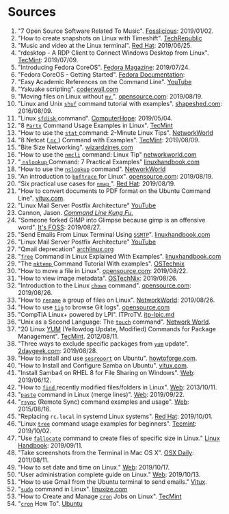 # Sources
1. "7 Open Source Software Related To Music". [Fosslicious](https://www.fosslicious.com/2019/01/7-open-source-software-related-to-music.html): 2019/01/02.
2. "How to create snapshots on Linux with Timeshift". [TechRepublic](https://www.techrepublic.com/article/how-to-create-snapshots-on-linux-with-timeshift/#ftag=RSS56d97e7)
3. "Music and video at the Linux terminal". [Red Hat](https://www.redhat.com/sysadmin/music-video-linux-terminal?sc_cid=70160000001273HAAQ): 2019/06/25.
4. "rdesktop - A RDP Client to Connect Windows Desktop from Linux". [TecMint](https://www.tecmint.com/rdesktop-connect-windows-desktop-from-linux/): 2019/07/09.
5. "Introducing Fedora CoreOS". [Fedora Magazine](https://fedoramagazine.org/introducing-fedora-coreos/): 2019/07/24.  
6. "Fedora CoreOS - Getting Started". [Fedora Documentation](https://docs.fedoraproject.org/en-US/fedora-coreos/getting-started/): 
7. "Easy Academic References on the Command Line". [YouTube](https://youtu.be/ksAfmJfdub0) 
8. "Yakuake scripting". [coderwall.com](https://coderwall.com/p/kq9ghg/yakuake-scripting)
9. "Moving files on Linux without [ `mv` ](commands.md#mv)". [opensource.com](https://opensource.com/article/19/8/moving-files-linux-without-mv): 2019/08/19.
10. "Linux and Unix [`shuf`](commands.md#shuf) command tutorial with examples". [shapeshed.com](https://shapeshed.com/unix-shuf/): 2016/08/09.
11. "Linux [ `sfdisk` ](commands.md#sfdisk) command". [ComputerHope](https://www.computerhope.com/unix/sfdisk.htm): 2019/05/04.
12. "8 [`Partx`](commands.md#partx) Command Usage Examples in Linux". [TecMint](https://www.tecmint.com/partx-command-in-linux-with-examples/)
13. "How to use the [ `stat` ](commands.md#stat) command: 2-Minute Linux Tips". [NetworkWorld](https://www.networkworld.com/video/96327/how-to-use-the-stat-command-2-minute-linux-tips#tk.rss_linux)
14. "8 Netcat ([ `nc` ](commands.md#nc)) Command with Examples". [TecMint](https://www.tecmint.com/netcat-nc-command-examples/): 2019/08/09.
15. "Bite Size Networking". [wizardzines.com](https://wizardzines.com/zines/bite-size-networking/)
16. "How to use the [`nmcli`](commands.md#nmcli) command: Linux Tip" [networkworld.com](https://www.networkworld.com/video/94347/how-to-use-the-nmcli-command-linux-tip#tk.rss_linux)
17. "[ `nslookup` ](commands.md#nslookup) Command: 7 Practical Examples" [linuxhandbook.com](https://linuxhandbook.com/nslookup-command/)
18. "How to use the [`nslookup`](commands.md#nslookup) command". [NetworkWorld](https://www.networkworld.com/video/95669/how-to-use-the-nslookup-command-2-minute-linux-tip#tk.rss_linux)
19. "An introduction to [ `bpftrace` ](commands.md#bpftrace) for Linux". [opensource.com](https://opensource.com/article/19/8/introduction-bpftrace): 2019/08/19.
20. "Six practical use cases for [ `nmap` ](commands.md#nmap)". [Red Hat](https://www.redhat.com/sysadmin/use-cases-nmap): 2019/08/19.
21. "How to convert documents to PDF format on the Ubuntu Command Line". [vitux.com](https://vitux.com/how-to-convert-documents-to-pdf-format-on-the-ubuntu-command-line/).
22. "Linux Mail Server Postfix Architecture" [YouTube](https://youtu.be/qhA8HuJBa64)
23. Cannon, Jason. [*Command Line Kung Fu.*](../sources/clkf.md)
24. "Someone forked GIMP into Glimpse because gimp is an offensive word". [It's FOSS](https://itsfoss.com/gimp-fork-glimpse/): 2019/08/27.
25. "Send Emails From Linux Terminal Using [`SSMTP`](commands.md#ssmtp)". [linuxhandbook.com](https://linuxhandbook.com/linux-send-email-ssmtp/)
26. "Linux Mail Server Postfix Architecture" [YouTube](https://youtu.be/qhA8HuJBa64)
27. "Qmail deprecation" [archlinux.org](https://www.archlinux.org/news/qmail-deprecation/)
28. "[`free`](commands.md#free) Command in Linux Explained With Examples". [linuxhandbook.com](https://linuxhandbook.com/free-command/)
29. "The [ `mktemp` ](commands.md#mktemp) Command Tutorial With examples". [OSTechnix](https://www.ostechnix.com/the-mktemp-command-tutorial-with-examples-for-beginners/)
30. "How to move a file in Linux". [opensource.com](https://opensource.com/article/19/8/moving-files-linux-depth): 2019/08/22.
31. "How to view image metadata". [OSTechNix](https://www.ostechnix.com/how-to-view-image-metadata-on-linux/): 2019/08/26.
32. "Introduction to the Linux [`chown`](commands.md#chown) command". [opensource.com](https://opensource.com/article/19/8/linux-chown-command): 2019/08/26.
33. "How to [`rename`](commands.md#rename) a group of files on Linux". [NetworkWorld](https://www.networkworld.com/article/3433865/how-to-rename-a-group-of-files-on-linux.html#tk.rss_linux): 2019/08/26.
34. "How to use [`tig`](commands.md#tig) to browse Git logs". [opensource.com](https://opensource.com/article/19/6/what-tig) 
35. "CompTIA Linux+ powered by LPI". ITProTV. [itp-lpic.md](../sources/itp-lpic.md)
36. "Unix as a Second Language: The [`touch`](commands.md#touch) command". [Network World](https://www.networkworld.com/article/3435279/unix-as-a-second-language-the-touch-command.html#tk.rss_linux).
37. "20 Linux [YUM](commands.md#yum) (Yellowdog Update, Modified) Commands for Package Management". [TecMint](https://www.tecmint.com/20-linux-yum-yellowdog-updater-modified-commands-for-package-mangement/). 2012/08/11.
38. "Three ways to exclude specific packages from [`yum`](commands.md#yum) update". [2daygeek.com](https://www.2daygeek.com/redhat-centos-yum-update-exclude-specific-packages/): 2019/08/28.
39. "How to install and use [`sosreport`](commands.md#sosreport) on Ubuntu". [howtoforge.com](https://www.howtoforge.com/how-to-install-and-use-sosreport-on-ubuntu-1804/).
40. "How to Install and Configure Samba on Ubuntu". [vitux.com](https://vitux.com/how-to-install-and-configure-samba-on-ubuntu/).
41. "Install Samba4 on RHEL 8 for File Sharing on Windows". [Web](https://www.tecmint.com/install-samba-on-rhel-8-for-file-sharing-on-windows/): 2019/06/12.
42. "How to [ `find` ](commands.md#find) recently modified files/folders in Linux". [Web](https://www.2daygeek.com/check-find-recently-modified-files-folders-linux/): 2013/10/11.
43. "[`paste`](commands.md#paste) command in Linux (merge lines)". [Web](https://linuxize.com/post/paste-command-in-linux/): 2019/09/22.
44. "[`rsync`](commands.md#rsync) (Remote Sync) command examples and usage". [Web](https://www.2daygeek.com/linux-rsync-command-local-remote-file-synchronization/): 2015/08/16.
45. "Replacing `rc.local` in systemd Linux systems". [Red Hat](https://www.redhat.com/sysadmin/replacing-rclocal-systemd): 2019/10/01.
46. "Linux [`tree`](commands.md#tree) command usage examples for beginners". [Tecmint](https://www.tecmint.com/linux-tree-command-examples/): 2019/10/02.
47. "Use [`fallocate`](commands.md#fallocate) command to create files of specific size in Linux." [Linux Handbook](https://linuxhandbook.com/fallocate-command/): 2019/09/11.
48. "Take screenshots from the Terminal in Mac OS X". [OSX Daily](http://osxdaily.com/2011/08/11/take-screen-shots-terminal-mac-os-x/): 2011/08/11.
49. "How to set date and time on Linux." [Web](https://devconnected.com/how-to-set-date-and-time-on-linux/): 2019/10/17.
50. "User administration complete guide on Linux." [Web](https://devconnected.com/user-administration-complete-guide-on-linux/#Setting_an_account_expiration_date_easily): 2019/10/13.
51. "How to use Gmail from the Ubuntu terminal to send emails." [Vitux](https://vitux.com/how-to-use-gmail-from-the-ubuntu-terminal-to-send-emails/). 
52. "[`sudo`](commands.md#sudo) command in Linux". [linuxize.com](https://linuxize.com/post/sudo-command-in-linux/)
53. "How to Create and Manage [`cron`](commands.md#crontab) Jobs on Linux".  [TecMint](https://www.tecmint.com/create-and-manage-cron-jobs-on-linux/)
54. "[`cron`](commands.md#crontab) How To". [Ubuntu](https://help.ubuntu.com/community/CronHowto)
